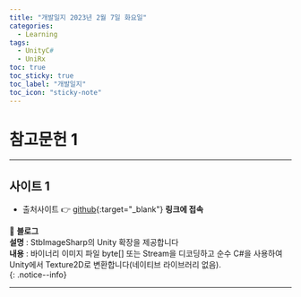 ```yaml
---
title: "개발일지 2023년 2월 7일 화요일"
categories:
  - Learning
tags:
  - UnityC#
  - UniRx
toc: true
toc_sticky: true
toc_label: "개발일지"
toc_icon: "sticky-note"
---
```


# 참고문헌 1

---

## 사이트 1

- 출처사이트 👉 [github](https://github.com/mochi-neko/StbImageSharpForUnity){:target="_blank"} **링크에 접속** <br> 

📌 **블로그** <br>
**설명** : StbImageSharp의 Unity 확장을 제공합니다<br>
**내용** : 바이너리 이미지 파일 byte[] 또는 Stream을 디코딩하고 순수 C#을 사용하여 Unity에서 Texture2D로 변환합니다(네이티브 라이브러리 없음).<br>
{: .notice--info}


---
<!--
## 사이트 2

- 출처사이트 👉 [https://qiita.com/toRisouP/items/3ced60a755ab297eb463](https://qiita.com/toRisouP/items/3ced60a755ab297eb463){:target="_blank"} **링크에 접속** <br> 

📌 **블로그** <br>
**설명** : 일본어 블로그<br>
**내용** : UniRx&UniTask란?<br>
{: .notice--info}

## 사이트 3

- 출처사이트 👉 [https://speakerdeck.com/torisoup/unitask2020?slide=49](https://speakerdeck.com/torisoup/unitask2020?slide=49){:target="_blank"} **링크에 접속** <br> 
- 출처사이트 👉 [https://qiita.com/toRisouP/items/8f66fd952eaffeaf3107](https://qiita.com/toRisouP/items/8f66fd952eaffeaf3107){:target="_blank"} **링크에 접속** <br> 

📌 **블로그** <br>
**설명** : 일본어 파워포인트 모음 사이트<br>
**내용** : UniTask 사용법 2020 / UniTask2020 내용이 좋다.<br>
{: .notice--info}


![image](https://media.giphy.com/media/QKZfbgNK9oFkQ/giphy.gif){: .align-center}

https://speakerdeck.com/torisoup/unityniokerushe-ji-patan?slide=65
https://qiita.com/dwl/items/9b9f51e404a8682c553b
https://qiita.com/RYA234/items/ba73e6c37f1c39b1aeba

## 사이트 2
- [하나치루의 내 노트](https://www.hanachiru-blog.com/search?q=Unitask){:target="_blank"} **링크에 접속** <br> 

📌 **블로그** <br>
**설명** : 일본어 블로그<br>
**내용** : C#, Unity, Shader, UniRx<br>
{: .notice--info}

## 사이트 3
- [UniRx 안티 패턴 컬렉션](https://qiita.com/toRisouP/items/91b7860af5e3eab037fc){:target="_blank"} **링크에 접속** <br>

📌 **블로그** <br>
**설명** : 일본어 블로그<br>
**내용** : Qiita 사이트 블로그<br>
{: .notice--info}




📌 **블로그** <br>
**설명** : 일본어 블로그<br>
**내용** : C#, Unity, Shader, UniRx<br>
{: .notice--info}

🔔 **포스팅 공지** <br><br>
현재 작성한 포스팅은 **깃 블로그 시작 세팅**과 관련된 내용입니다.<br>
minimal-mistakes 테마의 커스터마이징 및 포스팅에 관해서도 진행할 예정이니, 
**Github_Blog 카테고리**를 클릭하셔서 확인해보세요!<br>
{: .notice--success}    //녹색
{: .notice--primary}    //회색
{: .notice--info}       //파랑
{: .notice--warning}    //노랑
{: .notice--danger}     //빨강
-->
